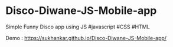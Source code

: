 # Disco-Diwane-JS-Mobile-app
Simple Funny Disco app using JS
#javascript #CSS #HTML

Demo : https://sukhankar.github.io/Disco-Diwane-JS-Mobile-app/
